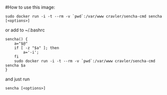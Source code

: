 #How to use this image:

    sudo docker run -i -t --rm -v `pwd`:/var/www cravler/sencha-cmd sencha [<options>]

or add to ~/.bashrc

    sencha() {
        a="$@"
        if [ -z "$a" ]; then
            a='-i';
        fi
        sudo docker run -i -t --rm -v `pwd`:/var/www cravler/sencha-cmd sencha $a
    }

and just run

    sencha [<options>]
